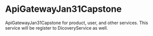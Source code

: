 # ApiGatewayJan31Capstone
ApiGatewayJan31Capstone for product, user, and other services. This service will be register to DicoveryService as well.
